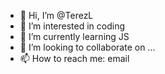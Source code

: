 - 👋 Hi, I’m @TerezL
- 👀 I’m interested in coding
- 🌱 I’m currently learning JS 
- 💞️ I’m looking to collaborate on ...
- 📫 How to reach me: email

<!---
TerezL/TerezL is a ✨ special ✨ repository because its `README.md` (this file) appears on your GitHub profile.
You can click the Preview link to take a look at your changes.
--->
